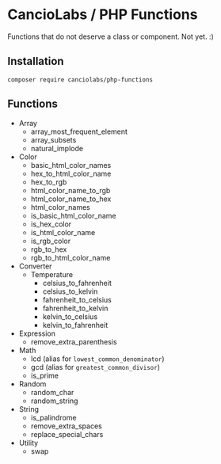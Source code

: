 # CancioLabs / PHP Functions
Functions that do not deserve a class or component. Not yet. :)

## Installation

`composer require canciolabs/php-functions`

## Functions
* Array
  * array_most_frequent_element
  * array_subsets
  * natural_implode
* Color
  * basic_html_color_names
  * hex_to_html_color_name
  * hex_to_rgb
  * html_color_name_to_rgb
  * html_color_name_to_hex
  * html_color_names
  * is_basic_html_color_name
  * is_hex_color
  * is_html_color_name
  * is_rgb_color
  * rgb_to_hex
  * rgb_to_html_color_name
* Converter
  * Temperature
    * celsius_to_fahrenheit
    * celsius_to_kelvin
    * fahrenheit_to_celsius
    * fahrenheit_to_kelvin
    * kelvin_to_celsius
    * kelvin_to_fahrenheit
* Expression
  * remove_extra_parenthesis
* Math
  * lcd (alias for `lowest_common_denominator`)
  * gcd (alias for `greatest_common_divisor`)
  * is_prime
* Random
  * random_char
  * random_string
* String
  * is_palindrome
  * remove_extra_spaces
  * replace_special_chars
* Utility
  * swap